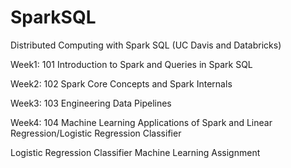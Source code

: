 # SparkSQL
Distributed Computing with Spark SQL (UC Davis and Databricks)

Week1: 101 Introduction to Spark and Queries in Spark SQL

Week2: 102 Spark Core Concepts and Spark Internals

Week3: 103 Engineering Data Pipelines

Week4: 104 Machine Learning Applications of Spark and Linear Regression/Logistic Regression Classifier

Logistic Regression Classifier Machine Learning Assignment
